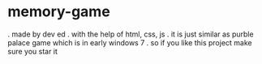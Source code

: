 # memory-game
. made by dev ed
. with the help of html, css, js
. it is just similar as purble palace game which is in early windows 7
. so if you like this project make sure you star it
